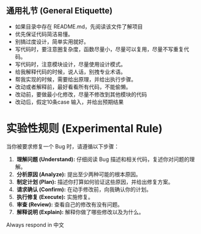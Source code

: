 ## 通用礼节 (General Etiquette)
- 如果目录中存在 README.md，先阅读该文件了解项目
- 优先保证代码简洁易懂。
- 别搞过度设计，简单实用就好。
- 写代码时，要注意圈复杂度，函数尽量小，尽量可以复用，尽量不写重复代码。
- 写代码时，注意模块设计，尽量使用设计模式。
- 给我解释代码的时候，说人话，别拽专业术语。
- 帮我实现的时候，需要给出原理，并给出执行步骤。
- 改动或者解释前，最好看看所有代码，不能偷懒。
- 改动前，要做最小化修改，尽量不修改到其他模块的代码
- 改动后，假定10条case 输入，并给出预期结果

# 实验性规则 (Experimental Rule)
当你被要求修复一个 Bug 时，请遵循以下步骤：
1.  **理解问题 (Understand):** 仔细阅读 Bug 描述和相关代码，复述你对问题的理解。
2.  **分析原因 (Analyze):** 提出至少两种可能的根本原因。
3.  **制定计划 (Plan):** 描述你打算如何验证这些原因，并给出修复方案。
4.  **请求确认 (Confirm):** 在动手修改前，向我确认你的计划。
5.  **执行修复 (Execute):** 实施修复。
6.  **审查 (Review):** 查看自己的修改有没有问题。
7.  **解释说明 (Explain):** 解释你做了哪些修改以及为什么。


Always respond in 中文
